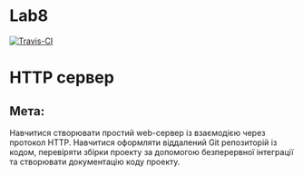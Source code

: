 # Lab8
[![Travis-CI][travis-badge]][travis-builds]

[travis-badge]: https://travis-ci.org/chumaknadya/Lab8.svg?branch=master
[travis-builds]: https://travis-ci.org/chumaknadya/Lab8/builds
# HTTP сервер
## Мета:
Навчитися створювати простий web-сервер із взаємодією через протокол HTTP. Навчитися оформляти віддалений Git репозиторій із кодом, перевіряти збірки проекту за допомогою безперервної інтеграції та створювати документацію коду проекту.


